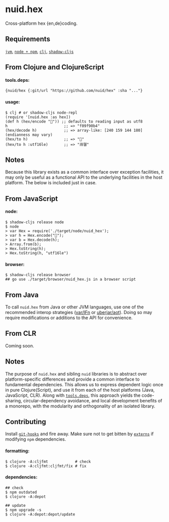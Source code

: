 # nuid.hex

Cross-platform hex {en,de}coding.

## Requirements

[`jvm`](https://www.java.com/en/download/), [`node + npm`](https://nodejs.org/en/download/), [`clj`](https://clojure.org/guides/getting_started), [`shadow-cljs`](https://shadow-cljs.github.io/docs/UsersGuide.html#_installation)

## From Clojure and ClojureScript

#### tools.deps:

`{nuid/hex {:git/url "https://github.com/nuid/hex" :sha "..."}`

#### usage:

```
$ clj # or shadow-cljs node-repl
(require '[nuid.hex :as hex])
(def h (hex/encode "🐴")) ;; defaults to reading input as utf8
h                         ;; => "f09f90b4"
(hex/decode h)            ;; => array-like: [240 159 144 180] (endianness may vary)
(hex/to h)                ;; => "🐴"
(hex/to h :utf16le)       ;; => "鿰뒐"
```

## Notes

Because this library exists as a common interface over exception facilities, it may only be useful as a functional API to the underlying facilities in the host platform. The below is included just in case.

## From JavaScript

#### node:

```
$ shadow-cljs release node
$ node
> var Hex = require('./target/node/nuid_hex');
> var h = Hex.encode("🐴");
> var b = Hex.decode(h);
> Array.from(b);
> Hex.toString(h);
> Hex.toString(h, "utf16le")
```

#### browser:

```
$ shadow-cljs release browser
## go use ./target/browser/nuid_hex.js in a browser script
```

## From Java

To call `nuid.hex` from Java or other JVM languages, use one of the recommended interop strategies ([var/IFn](https://clojure.org/reference/java_interop#_calling_clojure_from_java) or [uberjar/aot](https://push-language.hampshire.edu/t/calling-clojure-code-from-java/865)). Doing so may require modifications or additions to the API for convenience.

## From CLR

Coming soon.

## Notes

The purpose of `nuid.hex` and sibling `nuid` libraries is to abstract over platform-specific differences and provide a common interface to fundamental dependencies. This allows us to express dependent logic once in pure Clojure(Script), and use it from each of the host platforms (Java, JavaScript, CLR). Along with [`tools.deps`](https://clojure.org/guides/deps_and_cli), this approach yields the code-sharing, circular-dependency avoidance, and local development benefits of a monorepo, with the modularity and orthogonality of an isolated library.

## Contributing

Install [`git-hooks`](https://github.com/icefox/git-hooks) and fire away. Make sure not to get bitten by [`externs`](https://clojurescript.org/guides/externs) if modifying `npm` dependencies.

#### formatting:

```
$ clojure -A:cljfmt            # check
$ clojure -A:cljfmt:cljfmt/fix # fix
```

#### dependencies:

```
## check
$ npm outdated
$ clojure -A:depot

## update
$ npm upgrade -s
$ clojure -A:depot:depot/update
```
